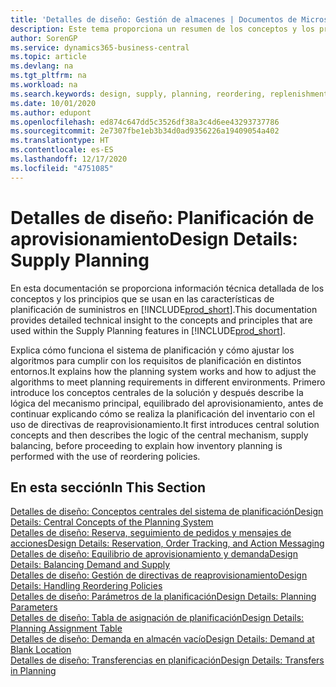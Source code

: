 ```yaml
---
title: 'Detalles de diseño: Gestión de almacenes | Documentos de Microsoft'
description: Este tema proporciona un resumen de los conceptos y los principios que se usan en las características de planificación de suministros en Business Central.
author: SorenGP
ms.service: dynamics365-business-central
ms.topic: article
ms.devlang: na
ms.tgt_pltfrm: na
ms.workload: na
ms.search.keywords: design, supply, planning, reordering, replenishment
ms.date: 10/01/2020
ms.author: edupont
ms.openlocfilehash: ed874c647dd5c3526df38a3c4d6ee43293737786
ms.sourcegitcommit: 2e7307fbe1eb3b34d0ad9356226a19409054a402
ms.translationtype: HT
ms.contentlocale: es-ES
ms.lasthandoff: 12/17/2020
ms.locfileid: "4751085"
---
```

# <a name="design-details-supply-planning"></a><span data-ttu-id="43b75-103">Detalles de diseño: Planificación de aprovisionamiento</span><span class="sxs-lookup"><span data-stu-id="43b75-103">Design Details: Supply Planning</span></span>
<span data-ttu-id="43b75-104">En esta documentación se proporciona información técnica detallada de los conceptos y los principios que se usan en las características de planificación de suministros en [!INCLUDE[prod_short](includes/prod_short.md)].</span><span class="sxs-lookup"><span data-stu-id="43b75-104">This documentation provides detailed technical insight to the concepts and principles that are used within the Supply Planning features in [!INCLUDE[prod_short](includes/prod_short.md)].</span></span>  

<span data-ttu-id="43b75-105">Explica cómo funciona el sistema de planificación y cómo ajustar los algoritmos para cumplir con los requisitos de planificación en distintos entornos.</span><span class="sxs-lookup"><span data-stu-id="43b75-105">It explains how the planning system works and how to adjust the algorithms to meet planning requirements in different environments.</span></span> <span data-ttu-id="43b75-106">Primero introduce los conceptos centrales de la solución y después describe la lógica del mecanismo principal, equilibrado del aprovisionamiento, antes de continuar explicando cómo se realiza la planificación del inventario con el uso de directivas de reaprovisionamiento.</span><span class="sxs-lookup"><span data-stu-id="43b75-106">It first introduces central solution concepts and then describes the logic of the central mechanism, supply balancing, before proceeding to explain how inventory planning is performed with the use of reordering policies.</span></span>  

## <a name="in-this-section"></a><span data-ttu-id="43b75-107">En esta sección</span><span class="sxs-lookup"><span data-stu-id="43b75-107">In This Section</span></span>  
[<span data-ttu-id="43b75-108">Detalles de diseño: Conceptos centrales del sistema de planificación</span><span class="sxs-lookup"><span data-stu-id="43b75-108">Design Details: Central Concepts of the Planning System</span></span>](design-details-central-concepts-of-the-planning-system.md)  
[<span data-ttu-id="43b75-109">Detalles de diseño: Reserva, seguimiento de pedidos y mensajes de acciones</span><span class="sxs-lookup"><span data-stu-id="43b75-109">Design Details: Reservation, Order Tracking, and Action Messaging</span></span>](design-details-reservation-order-tracking-and-action-messaging.md)  
[<span data-ttu-id="43b75-110">Detalles de diseño: Equilibrio de aprovisionamiento y demanda</span><span class="sxs-lookup"><span data-stu-id="43b75-110">Design Details: Balancing Demand and Supply</span></span>](design-details-balancing-demand-and-supply.md)  
[<span data-ttu-id="43b75-111">Detalles de diseño: Gestión de directivas de reaprovisionamiento</span><span class="sxs-lookup"><span data-stu-id="43b75-111">Design Details: Handling Reordering Policies</span></span>](design-details-handling-reordering-policies.md)  
[<span data-ttu-id="43b75-112">Detalles de diseño: Parámetros de la planificación</span><span class="sxs-lookup"><span data-stu-id="43b75-112">Design Details: Planning Parameters</span></span>](design-details-planning-parameters.md)  
[<span data-ttu-id="43b75-113">Detalles de diseño: Tabla de asignación de planificación</span><span class="sxs-lookup"><span data-stu-id="43b75-113">Design Details: Planning Assignment Table</span></span>](design-details-planning-assignment-table.md)  
[<span data-ttu-id="43b75-114">Detalles de diseño: Demanda en almacén vacío</span><span class="sxs-lookup"><span data-stu-id="43b75-114">Design Details: Demand at Blank Location</span></span>](design-details-demand-at-blank-location.md)  
[<span data-ttu-id="43b75-115">Detalles de diseño: Transferencias en planificación</span><span class="sxs-lookup"><span data-stu-id="43b75-115">Design Details: Transfers in Planning</span></span>](design-details-transfers-in-planning.md)
